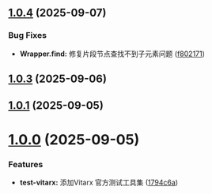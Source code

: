 ## [1.0.4](https://github.com/vitarx-lib/test-utils/compare/v1.0.3...v1.0.4) (2025-09-07)


### Bug Fixes

* **Wrapper.find:** 修复片段节点查找不到子元素问题 ([f802171](https://github.com/vitarx-lib/test-utils/commit/f80217138b915efee9aa451ad616ba6c0aeea8df))



## [1.0.3](https://github.com/vitarx-lib/test-utils/compare/v1.0.1...v1.0.3) (2025-09-06)



## [1.0.1](https://github.com/vitarx-lib/test-utils/compare/v1.0.0...v1.0.1) (2025-09-05)



# [1.0.0](https://github.com/vitarx-lib/test-utils/compare/1794c6a98cfe6dcd55ef57c9820b7a8a0daa43fe...v1.0.0) (2025-09-05)


### Features

* **test-vitarx:** 添加Vitarx 官方测试工具集 ([1794c6a](https://github.com/vitarx-lib/test-utils/commit/1794c6a98cfe6dcd55ef57c9820b7a8a0daa43fe))



